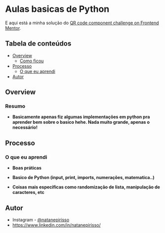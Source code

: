 # Aulas basicas de Python

E aqui está a minha solução do [QR code component challenge on Frontend Mentor](https://www.frontendmentor.io/challenges/qr-code-component-iux_sIO_H).

## Tabela de conteúdos

- [Overview](#overview)
  - [Como ficou](#resumo)
- [Processo](#processo)
  - [O que eu aprendi](#o-que-eu-aprendi)
- [Autor](#autor)


## Overview

### Resumo

- **Basicamente apenas fiz algumas implementações em python pra aprender bem sobre o basico hehe. Nada muito grande, apenas o necessário!**


## Processo

### O que eu aprendi

- **Boas práticas**
  
- **Basico de Python (input, print, imports, numerações, matematica..)**

- **Coisas mais especificas como randomização de lista, manipulação de caracteres, etc**


## Autor

- Instagram - [@natanepirisso](https://www.instagram.com/natanepirisso/)
-  https://www.linkedin.com/in/natanepirisso/

